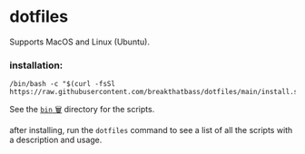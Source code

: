 # dotfiles 
Supports MacOS and Linux (Ubuntu).

### **installation:**
```
/bin/bash -c "$(curl -fsSl https://raw.githubusercontent.com/breakthatbass/dotfiles/main/install.sh)"
```

See the [`bin` 🗑](https://github.com/breakthatbass/dotfiles/tree/main/bin) directory for the scripts.


after installing, run the `dotfiles` command to see a list of all the scripts with a description and usage.
